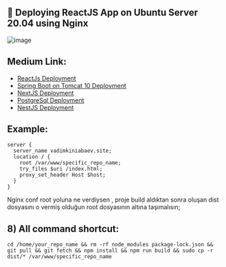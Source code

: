 ## 📌  Deploying ReactJS App on Ubuntu Server 20.04 using Nginx

![image](https://github.com/user-attachments/assets/88e8d2c2-338c-490d-aac8-00f899234630)


## Medium Link:

 - [ReactJs Deployment](https://medium.com/@thekinv21/deploying-reactjs-app-on-ubuntu-server-20-04-using-nginx-9a4970b8a955)
 - [Spring Boot on Tomcat 10 Deployment](https://medium.com/@thekinv21/deploy-spring-boot-on-tomcat-10-with-nginx-autodeploy-ci-cd-via-github-actions-on-ubuntu-24-04-43849a43211d)
 - [NextJS Deployment](https://medium.com/@thekinv21/deploying-next-js-app-on-ubuntu-server-20-04-with-nginx-and-pm2-c573e4da37b8)
 - [PostgreSql Deployment](https://medium.com/@thekinv21/deploying-postgresql-database-on-ubuntu-server-20-04-fc7e6827b129)
 - [NestJS Deployment](https://medium.com/@thekinv21/deploying-a-nestjs-app-with-pm2-on-a-ubuntu-server-20-04-using-nginx-996a6533f2b7)



## Example:

```
server {
  server_name vadimkiniabaev.site;
  location / {
    root /var/www/specific_repo_name;
    try_files $uri /index.html;
    proxy_set_header Host $host;
  }
}
```

Nginx conf root yoluna ne verdiysen , proje build aldıktan sonra oluşan dist dosyasını o vermiş olduğun root dosyasının altına taşımalısın;


## 8) All command shortcut:

```
cd /home/your_repo_name && rm -rf node_modules package-lock.json && git pull && git fetch && npm install && npm run build && sudo cp -r dist/* /var/www/specific_repo_name
```
